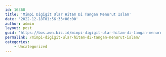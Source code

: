 ```yaml
---
id: 16360
title: 'Mimpi Digigit Ular Hitam Di Tangan Menurut Islam'
date: '2022-12-18T01:56:33+00:00'
author: admin
layout: post
guid: 'https://bos.awn.biz.id/mimpi-digigit-ular-hitam-di-tangan-menurut-islam/'
permalink: /mimpi-digigit-ular-hitam-di-tangan-menurut-islam/
categories:
    - Uncategorized
---
```


